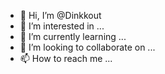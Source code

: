 - 👋 Hi, I’m @Dinkkout
- 👀 I’m interested in ...
- 🌱 I’m currently learning ...
- 💞️ I’m looking to collaborate on ...
- 📫 How to reach me ...

<!---
Dinkkout/Dinkkout is a ✨ special ✨ repository because its `README.md` (this file) appears on your GitHub profile.
You can click the Preview link to take a look at your changes.
--->

